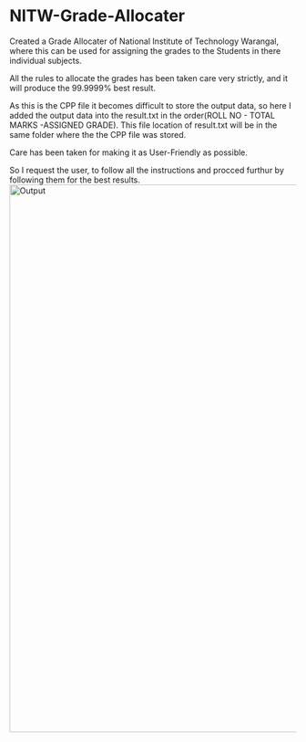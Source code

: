 # NITW-Grade-Allocater
Created a Grade Allocater of National Institute of Technology Warangal, where this can be used for assigning the grades to the Students in there individual subjects.

All the rules to allocate the grades has been taken care very strictly, and it will produce the 99.9999% best result.

As this is the CPP file it becomes difficult to store the output data, so here I added the output data into the result.txt in the order(ROLL NO - TOTAL MARKS -ASSIGNED GRADE). This file location of result.txt will be in the same folder where the the CPP file was stored.

Care has been taken for making it as User-Friendly as possible.

So I request the user, to follow all the instructions and procced furthur by following them for the best results.
<img width="960" alt="Output" src="https://user-images.githubusercontent.com/108432633/178581561-38946ac0-dc83-4335-ac1f-603aa6aa887c.png">
